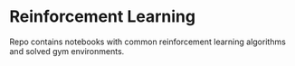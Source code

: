 # Reinforcement Learning

Repo contains notebooks with common reinforcement learning algorithms and solved gym environments.